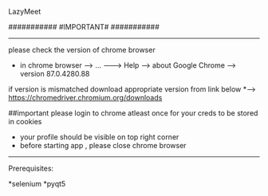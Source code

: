 LazyMeet

###########
#IMPORTANT#
###########

-----------------------------------------------------------------------------------------------------------------------------------------------------------------------------------------------------------
please check the version of chrome browser 
* in chrome browser --> ... ---> Help --> about Google Chrome --> version 87.0.4280.88

if version is mismatched download appropriate version from link below
*--> https://chromedriver.chromium.org/downloads

##important please login to chrome atleast once  for your creds to be stored in cookies 
* your profile should be visible on top right corner 
* before starting app , please close chrome browser 
-----------------------------------------------------------------------------------------------------------------------------------------------------------------------------------------------------------------

Prerequisites:

*selenium 
*pyqt5
